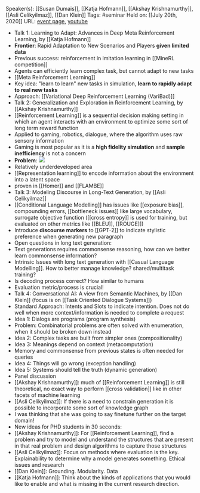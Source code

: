 Speaker(s): [[Susan Dumais]], [[Katja Hofmann]], [[Akshay Krishnamurthy]], [[Asli Celikyilmaz]], [[Dan Klein]]
Tags: #seminar
Held on: [[July 20th, 2020]]
URL: [event page](https://www.microsoft.com/en-us/research/event/frontiers-in-machine-learning-2020/#!monday-july-20), [youtube](https://www.youtube.com/watch?v=aLSmjr0fQtQ&feature=emb_logo)
- Talk 1: Learning to Adapt: Advances in Deep Meta Reinforcement Learning, by [[Katja Hofmann]]
- **Frontier**: Rapid Adaptation to New Scenarios and Players __given limited data__
- Previous success: reinforcement in imitation learning in [[MineRL competition]]
- Agents can efficiently learn complex task, but cannot adapt to new tasks
- [[Meta Reinforcement Learning]]
- Key idea: "learn to learn" new tasks in simulation, **learn to rapidly adapt to real new tasks**
- Approach: [[Variational Deep Reinforcement Learning (VariBad)]]
- Talk 2: Generalization and Exploration in Reinforcement Learning, by [[Akshay Krishnamurthy]]
- [[Reinforcement Learning]] is a sequential decision making setting in which an agent interacts with an environment to optimize some sort of long term reward function
- Applied to gaming, robotics, dialogue, where the algorithm uses raw sensory information
- Gaming is most popular as it is a **high fidelity simulation** and **sample inefficiency** is not a concern
- **Problem**: ![](https://firebasestorage.googleapis.com/v0/b/firescript-577a2.appspot.com/o/imgs%2Fapp%2FPaperReadings%2FuSW6Jt-4Vm.png?alt=media&token=b023a927-e61f-4f02-9217-97c1035479e8)
- Relatively underdeveloped area
- [[Representation learning]] to encode information about the environment into a latent space
- proven in [[Homer]] and [[FLAMBE]]
- Talk 3: Modeling Discourse in Long-Text Generation, by [[Asli Celikyilmaz]]
- [[Conditional Language Modelling]] has issues like [[exposure bias]], compounding errors, [[bottleneck issues]] like large vocabulary, surrogate objective function ([[cross entropy]] is used for training, but evaluated on other metrics like [[BLEU]], [[ROUGE]])
- Introduce **discourse markers** to [[GPT-2]] to indicate stylistic preference when generating new paragraph
- Open questions in long text generation:
- Text generations requires commonsense reasoning, how can we better learn commonsense information?
- Intrinsic Issues with long text generation with [[Casual Language Modelling]]. How to better manage knowledge? shared/multitask training?
- Is decoding process correct? How similar to humans
- Evaluation metric/process is crucial! 
- Talk 4: Conversational AI: A view from Semantic Machines, by [[Dan Klein]] (focus is on [[Task Oriented Dialogue Systems]])
- Standard Approach: Intents and Slots to indicate intention. Does not do well when more context/information is needed to complete a request
- Idea 1: Dialogs are programs (program synthesis)
- Problem: Combinatorial problems are often solved with enumeration, when it should be broken down instead
- Idea 2: Complex tasks are built from simpler ones (compositionality)
- Idea 3: Meanings depend on context (metacomputation)
- Memory and commonsense from previous states is often needed for queries 
- Idea 4: Things will go wrong (exception handling)
- Idea 5: Systems should tell the truth (dynamic generation)
- Panel discussion
- [[Akshay Krishnamurthy]]: much of [[Reinforcement Learning]] is still theoretical, no exact way to perform [[cross validation]] like in other facets of machine learning
- [[Asli Celikyilmaz]]: If there is a need to constrain generation it is possible to incorporate some sort of knowledge graph
- I was thinking that she was going to say finetune further on the target domain!
- New ideas for PHD students in 30 seconds:
- [[Akshay Krishnamurthy]]: For [[Reinforcement Learning]], find a problem and try to model and understand the structures that are present in that real problem and design algorithms to capture those structures
- [[Asli Celikyilmaz]]: Focus on methods where evaluation is the key. Explainability to determine why a model generates something. Ethical issues and research
- [[Dan Klein]]: Grounding. Modularity. Data
- [[Katja Hofmann]]: Think about the kinds of applications that you would like to enable and what is missing in the current research direction.

